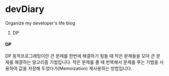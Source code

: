 # devDiary
 Organize my developer's life blog
 1. DP 


#### DP
DP 동적프로그래밍이란 큰 문제를 한번에 해결하기 힘들 때 작은 문제들을 모아 큰 문제를 해결하는 알고리즘 기법입니다.
작은 문제를 풀 때 반복해서 문제를 푸는 기법을 사용하여 값을 저장해 두었다가(Memoization) 재사용하는 방법입니다.
